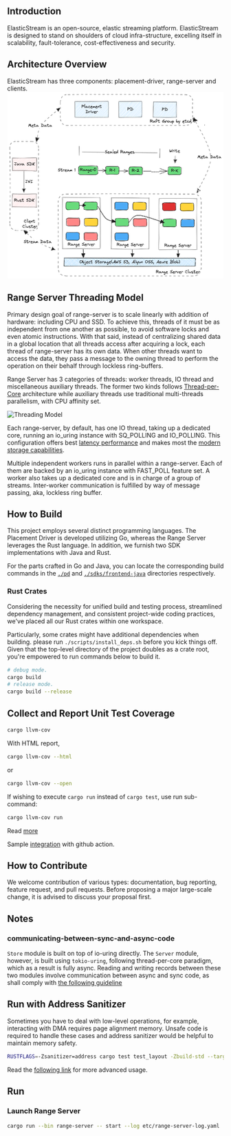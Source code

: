 ## Introduction
ElasticStream is an open-source, elastic streaming platform. ElasticStream is designed to stand on shoulders of cloud infra-structure,
excelling itself in scalability, fault-tolerance, cost-effectiveness and security.



## Architecture Overview
ElasticStream has three components: placement-driver, range-server and clients.
![Arch](docs/images/elastic-stream-arc.png)

## Range Server Threading Model
Primary design goal of range-server is to scale linearly with addition of hardware: including CPU and SSD. To achieve this, threads of it must be as independent from one another as possible, to avoid software locks and even atomic instructions. With that said, instead of centralizing shared data in a global location that all threads access after acquiring a lock, each thread of range-server has its own data. When other threads want to access the data, they pass a message to the owning thread to perform the operation on their behalf through lockless ring-buffers.

Range Server has 3 categories of threads: worker threads, IO thread and miscellaneous auxiliary threads. The former two kinds follows [Thread-per-Core](https://www.datadoghq.com/blog/engineering/introducing-glommio/) architecture while auxiliary threads use traditional multi-threads parallelism, with CPU affinity set.

![Threading Model](assets/threading_model.png)

Each range-server, by default, has one IO thread, taking up a dedicated core, running an io_uring instance with SQ_POLLING and IO_POLLING. This configuration offers best [latency performance](docs/benchmark.md) and makes most the [modern storage capabilities](https://atlarge-research.com/pdfs/2022-systor-apis.pdf).

Multiple independent workers runs in parallel within a range-server. Each of them are backed by an io_uring instance with FAST_POLL feature set. A worker also takes up a dedicated core and is in charge of a group of streams. Inter-worker communication is fulfilled by way of message passing, aka, lockless ring buffer.

## How to Build

This project employs several distinct programming languages. The Placement Driver is developed utilizing Go, whereas the Range Server leverages the Rust language. In addition, we furnish two SDK implementations with Java and Rust.

For the parts crafted in Go and Java, you can locate the corresponding build commands in the [`./pd`](./pd) and [`./sdks/frontend-java`](./sdks/frontend-java) directories respectively.

### Rust Crates

Considering the necessity for unified build and testing process, streamlined dependency management, and consistent project-wide coding practices, we've placed all our Rust crates within one workspace.

Particularly, some crates might have additional dependencies when building. please run `./scripts/install_deps.sh` before you kick things off. Given that the top-level directory of the project doubles as a crate root, you're empowered to run commands below to build it.

```sh
# debug mode.
cargo build
# release mode.
cargo build --release
```

## Collect and Report Unit Test Coverage

```sh
cargo llvm-cov
```

With HTML report,
```sh
cargo llvm-cov --html
```
or
```sh
cargo llvm-cov --open
```

If wishing to execute `cargo run` instead of `cargo test`, use run sub-command:

```sh
cargo llvm-cov run
```

Read [more](https://crates.io/crates/cargo-llvm-cov)

Sample [integration](https://github.com/taiki-e/cargo-llvm-cov) with github action.

## How to Contribute
We welcome contribution of various types: documentation, bug reporting, feature request, and pull requests. Before proposing a major large-scale change, it is advised to discuss your proposal first.

## Notes

### **communicating-between-sync-and-async-code**
`Store` module is built on top of io-uring directly. The `Server` module, however, is built using `tokio-uring`, following thread-per-core paradigm, which as a result is fully async. Reading and writing records between these two modules involve communication between async and sync code, as shall comply with [the following guideline](https://docs.rs/tokio/latest/tokio/sync/mpsc/index.html#communicating-between-sync-and-async-code)

## Run with Address Sanitizer

Sometimes you have to deal with low-level operations, for example, interacting with DMA requires page alignment memory. Unsafe code is required to handle these cases and address sanitizer would be helpful to maintain memory safety.

```sh
RUSTFLAGS=-Zsanitizer=address cargo test test_layout -Zbuild-std --target x86_64-unknown-linux-gnu
```
Read the [following link](https://doc.rust-lang.org/beta/unstable-book/compiler-flags/sanitizer.html) for more advanced usage.


## Run

### Launch Range Server
```sh
cargo run --bin range-server -- start --log etc/range-server-log.yaml
```
